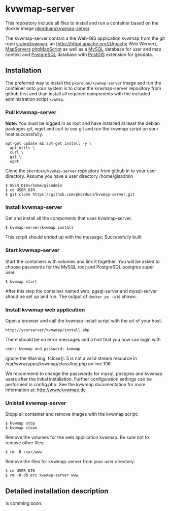 # kvwmap-server

This repository include all files to install and run a container based on the docker
image [pkorduan/kvwmap-server](https://registry.hub.docker.com/u/pkorduan/kvwmap-server/).

The kvwmap-server contain a the Web-GIS application kvwmap from the git repo [srahn/kvwmap](https://github.com/srahn/kvwmap), an [http://httpd.apache.org/](Apache Web Werver),
[MapServers](http://mapserver.org/) [phpMapScript](http://mapserver.org/mapscript/php/index.html)
as well as a [MySQL](http://www.mysql.com/) database for user and map context and [PostgreSQL](http://www.postgres.org) database with [PostGIS](http://www.postgis.org) extension
for geodata.

## Installation
The preferred way to install the `pkorduan/kvwmap-server` image and run the container onto
your system is to clone the kvwmap-server repository from github first and than install
all required components with the included administration script `kvwmap`.

### Pull kvwmap-server
**Note:** You must be logged in as root and have installed at least the debian
packages git, wget and curl to use git and run the kvwmap script on your host successfully.

```
apt-get update && apt-get install -y \
  apt-utils \
  curl \
  git \
  wget
```

Clone the `pkorduan/kvwmap-server` repository from github in to your user
directory. Assume you have a user directory /home/gisadmin

```
$ USER_DIR=/home/gisadmin
$ cd USER_DIR
$ git clone https://github.com/pkorduan/kvwmap-server.git
```
### Install kvwmap-server
Get and install all the components that uses kvwmap-server.

```
$ kvwmap-server/kvwmap install
```

This scrpit should ended up with the message: Successfully built

### Start kvwmap-server
Start the containers with volumes and link it together. You will be asked to
choose passwords for the MySQL root and PostgreSQL postgres super user.

```
$ kvwmap start
```

After this step the container named web, pgsql-server and mysql-server shoud be
set up and run. The output of `docker ps -a` is shown.

### Install kvwmap web application
Open a browser and call the kvwmap install script with the url of your host.

`http://yourserver/kvmwmap/install.php`

There should be no error messages and a hint that you now can login with

`user: kvwmap and password: kvmwap`

Ignore the Warning: fclose(): 5 is not a valid stream resource in /var/www/apps/kvwmap/class/log.php on line 106

We recommend to change the passwords for mysql, postgres and kvwmap users
after the initial installation. Further configuration settings can be performed
in config.php. See the kvwmap documentation for more information at:
<http://www.kvwmap.de>

### Unistall kvwmap-server
Stopp all container and remove images with the kvwmap script:

```
$ kvwmap stop
$ kvwmap clean
```

Remove the volumes for the web application kvwmap. Be sure not to remove other
files:

```
$ rm -R /var/www
```

Remove the files for kvwmap-server from your user directory:

```
$ cd USER_DIR
$ rm -R db etc kvwmap-server www
```

## Detailed installation description

Is comming soon.
